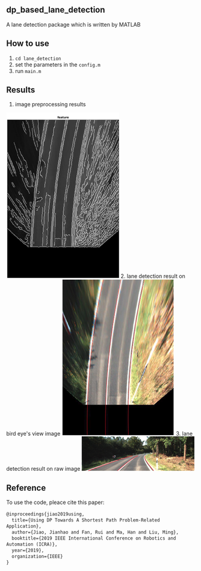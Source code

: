 ## dp_based_lane_detection
A lane detection package which is written by MATLAB

## How to use
1. ```cd lane_detection```
2. set the parameters in the ```config.m```
3. run ```main.m```

## Results
1. image preprocessing results
<img src="figure/graph_visualization.png" width=300>
2. lane detection result on bird eye's view image
<img src="figure/lane_detection_on_bev.png" width=300>
3. lane detection result on raw image
<img src="figure/lane_detection.png" width=300>

## Reference
To use the code, pleace cite this paper:
```
@inproceedings{jiao2019using,
  title={Using DP Towards A Shortest Path Problem-Related Application},
  author={Jiao, Jianhao and Fan, Rui and Ma, Han and Liu, Ming},
  booktitle={2019 IEEE International Conference on Robotics and Automation (ICRA)},
  year={2019},
  organization={IEEE}
}
```
